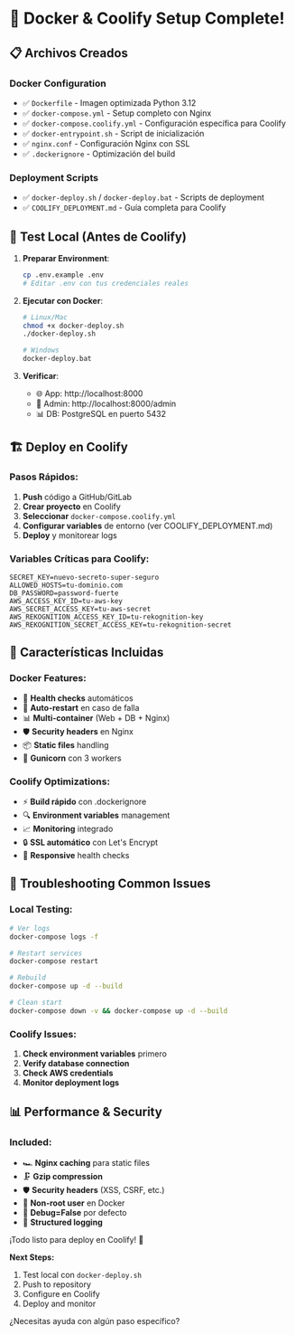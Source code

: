 # 🐳 Docker & Coolify Setup Complete!

## 📋 Archivos Creados

### Docker Configuration
- ✅ `Dockerfile` - Imagen optimizada Python 3.12
- ✅ `docker-compose.yml` - Setup completo con Nginx
- ✅ `docker-compose.coolify.yml` - Configuración específica para Coolify
- ✅ `docker-entrypoint.sh` - Script de inicialización
- ✅ `nginx.conf` - Configuración Nginx con SSL
- ✅ `.dockerignore` - Optimización del build

### Deployment Scripts
- ✅ `docker-deploy.sh` / `docker-deploy.bat` - Scripts de deployment
- ✅ `COOLIFY_DEPLOYMENT.md` - Guía completa para Coolify

## 🚀 Test Local (Antes de Coolify)

1. **Preparar Environment**:
   ```bash
   cp .env.example .env
   # Editar .env con tus credenciales reales
   ```

2. **Ejecutar con Docker**:
   ```bash
   # Linux/Mac
   chmod +x docker-deploy.sh
   ./docker-deploy.sh
   
   # Windows
   docker-deploy.bat
   ```

3. **Verificar**:
   - 🌐 App: http://localhost:8000
   - 🔐 Admin: http://localhost:8000/admin
   - 📊 DB: PostgreSQL en puerto 5432

## 🏗️ Deploy en Coolify

### Pasos Rápidos:
1. **Push** código a GitHub/GitLab
2. **Crear proyecto** en Coolify
3. **Seleccionar** `docker-compose.coolify.yml`
4. **Configurar variables** de entorno (ver COOLIFY_DEPLOYMENT.md)
5. **Deploy** y monitorear logs

### Variables Críticas para Coolify:
```env
SECRET_KEY=nuevo-secreto-super-seguro
ALLOWED_HOSTS=tu-dominio.com
DB_PASSWORD=password-fuerte
AWS_ACCESS_KEY_ID=tu-aws-key
AWS_SECRET_ACCESS_KEY=tu-aws-secret
AWS_REKOGNITION_ACCESS_KEY_ID=tu-rekognition-key
AWS_REKOGNITION_SECRET_ACCESS_KEY=tu-rekognition-secret
```

## 🔧 Características Incluidas

### Docker Features:
- 🏥 **Health checks** automáticos
- 🔄 **Auto-restart** en caso de falla
- 📊 **Multi-container** (Web + DB + Nginx)
- 🛡️ **Security headers** en Nginx
- 📦 **Static files** handling
- 🚀 **Gunicorn** con 3 workers

### Coolify Optimizations:
- ⚡ **Build rápido** con .dockerignore
- 🔍 **Environment variables** management
- 📈 **Monitoring** integrado
- 🔒 **SSL automático** con Let's Encrypt
- 📱 **Responsive** health checks

## 🐛 Troubleshooting Common Issues

### Local Testing:
```bash
# Ver logs
docker-compose logs -f

# Restart services
docker-compose restart

# Rebuild
docker-compose up -d --build

# Clean start
docker-compose down -v && docker-compose up -d --build
```

### Coolify Issues:
1. **Check environment variables** primero
2. **Verify database connection**
3. **Check AWS credentials**
4. **Monitor deployment logs**

## 📊 Performance & Security

### Included:
- 🏎️ **Nginx caching** para static files
- 🗜️ **Gzip compression**
- 🛡️ **Security headers** (XSS, CSRF, etc.)
- 🔐 **Non-root user** en Docker
- 🚫 **Debug=False** por defecto
- 📝 **Structured logging**

¡Todo listo para deploy en Coolify! 🎉

**Next Steps:**
1. Test local con `docker-deploy.sh`
2. Push to repository
3. Configure en Coolify
4. Deploy and monitor

¿Necesitas ayuda con algún paso específico?
